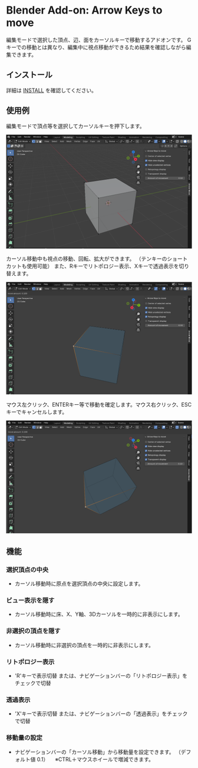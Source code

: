 # Blender Add-on: Arrow Keys to move

編集モードで選択した頂点、辺、面をカーソルキーで移動するアドオンです。
Gキーでの移動とは異なり、編集中に視点移動ができるため結果を確認しながら編集できます。

## インストール

詳細は [INSTALL](docs/INSTALL.md) を確認してください。

## 使用例
編集モードで頂点等を選択してカーソルキーを押下します。

![thumbnail](docs/images/screen_shot_01.png)

カーソル移動中も視点の移動、回転、拡大ができます。
（テンキーのショートカットも使用可能）
また、Rキーでリトポロジー表示、Xキーで透過表示を切り替えます。

![thumbnail](docs/images/screen_shot_02.png)

マウス左クリック、ENTERキー等で移動を確定します。マウス右クリック、ESCキーでキャンセルします。

![thumbnail](docs/images/screen_shot_03.png)

## 機能

### 選択頂点の中央

- カーソル移動時に原点を選択頂点の中央に設定します。

### ビュー表示を隠す

- カーソル移動時に床、X、Y軸、3Dカーソルを一時的に非表示にします。

### 非選択の頂点を隠す

- カーソル移動時に非選択の頂点を一時的に非表示にします。

### リトポロジー表示

- 'R'キーで表示切替
  または、ナビゲーションバーの「リトポロジー表示」をチェックで切替

### 透過表示

- 'X'キーで表示切替
  または、ナビゲーションバーの「透過表示」をチェックで切替

### 移動量の設定

- ナビゲーションバーの「カーソル移動」から移動量を設定できます。
  （デフォルト値 0.1）
　※CTRL＋マウスホイールで増減できます。

